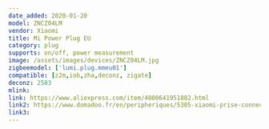 ```yaml
---
date_added: 2020-01-20
model: ZNCZ04LM
vendor: Xiaomi
title: Mi Power Plug EU
category: plug
supports: on/off, power measurement
image: /assets/images/devices/ZNCZ04LM.jpg
zigbeemodel: ['lumi.plug.mmeu01']
compatible: [z2m,iob,zha,deconz, zigate]
deconz: 2583
mlink: 
link: https://www.aliexpress.com/item/4000641951882.html
link2: https://www.domadoo.fr/en/peripheriques/5305-xiaomi-prise-connectee-zigbee-mi-smart-plug-6934177706493.html
link3: 
---
```


